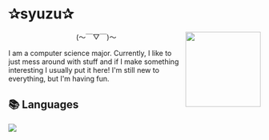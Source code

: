 
<h1>✰syuzu✰</h1>
<img
  align="right"
  src="https://github.com/Puumpkin/Puumpkin/blob/main/assets/bbb0a1afc77445da4484599a73de8c3e.gif"
  style="height: 150px"
/>
<p align="center">(〜￣▽￣)〜</p>
<p>
  I am a computer science major. Currently, I like to just mess around
  with stuff and if I make something interesting I usually put it here! I'm
  still new to everything, but I'm having fun.
</p>
<h2>📚 Languages</h2>
<img src="https://github-readme-stats.vercel.app/api/top-langs/?username=Puumpkin&hide_title=true&card_width=360&langs_count=10&layout=compact&theme=maroongold">
